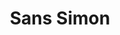 ---
ee_id: '165'
site: '1'
type: '2'
long_id: 2004-008 Sans Simon
url: 2004-008-sans-simon
title: Sans Simon
year: '2004'
medium: Video
commission:
add_credit:
dims:
pitch: 'Simon and Garfunkel minus Simon. '
ps:
live_url:
related: "[40] 2004-014 Sans Simon - 2004-014-sans-simon"
youtube:
imgs: sans-simon-2004-008-database-still-2_1.jpg
subheading: "(Video)"
year2: '2004'
download:
add_credits:
related_code:
layout: things-i-made
---